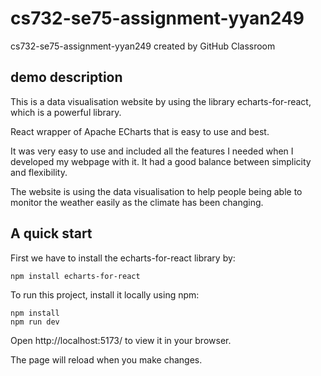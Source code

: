 # cs732-se75-assignment-yyan249
cs732-se75-assignment-yyan249 created by GitHub Classroom
## demo description
 This is a data visualisation website by using the library echarts-for-react, which is a powerful library.
 
 React wrapper of Apache ECharts that is easy to use and best. 
 
 It was very easy to use and included all the features I needed when I developed my webpage with it. It had a good balance   between simplicity and flexibility.
 
 The website is using the data visualisation to help people being able to monitor the weather easily as the climate has been changing.
## A quick start
 First we have to install the echarts-for-react library by:
 ```
 npm install echarts-for-react
 ```
 To run this project, install it locally using npm:
 ``` 
 npm install
 npm run dev 
 ```
 Open <a>http://localhost:5173/</a> to view it in your browser.
 
 The page will reload when you make changes.
 

